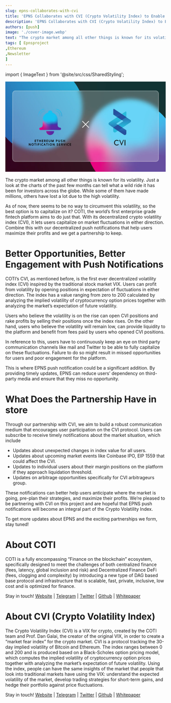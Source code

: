```yaml
---
slug: epns-collaborates-with-cvi
title: 'EPNS Collaborates with CVI (Crypto Volatility Index) to Enable Push Notifications for their Protocol'
description: 'EPNS Collaborates with CVI (Crypto Volatility Index) to Enable Push Notifications for their Protocol'
authors: [push]
image: './cover-image.webp'
text: "The crypto market among all other things is known for its volatility. Just a look at the charts of the past few months can tell what a wild ride it has been for investors across the globe. While some of them have made millions, others have lost a lot due to the high volatility."
tags: [ Epnsproject
,Ethereum
,Newsletter
]
---
```

import { ImageText } from '@site/src/css/SharedStyling';

![Cover Image of EPNS Collaborates with CVI (Crypto Volatility Index) to Enable Push Notifications for their Protocol](./cover-image.webp)

<!--truncate-->

The crypto market among all other things is known for its volatility. Just a look at the charts of the past few months can tell what a wild ride it has been for investors across the globe. While some of them have made millions, others have lost a lot due to the high volatility.

As of now, there seems to be no way to circumvent this volatility, so the best option is to capitalize on it? COTI, the world’s first enterprise grade fintech platform aims to do just that. With its decentralized crypto volatility index (CVI), it lets users capitalize on market fluctuations in either direction. Combine this with our decentralized push notifications that help users maximize their profits and we get a partnership to keep.

Better Opportunities, Better Engagement with Push Notifications
===============================================================

COTI’s CVI, as mentioned before, is the first ever decentralized volatility index (CVI) inspired by the traditional stock market VIX. Users can profit from volatility by opening positions in expectation of fluctuations in either direction. The index has a value ranging from zero to 200 calculated by analyzing the implied volatility of cryptocurrency option prices together with analyzing the market’s expectation of future volatility.

Users who believe the volatility is on the rise can open CVI positions and rake profits by selling their positions once the index rises. On the other hand, users who believe the volatility will remain low, can provide liquidity to the platform and benefit from fees paid by users who opened CVI positions.

In reference to this, users have to continuously keep an eye on third party communication channels like mail and Twitter to be able to fully capitalize on these fluctuations. Failure to do so might result in missed opportunities for users and poor engagement for the platform.

This is where EPNS push notification could be a significant addition. By providing timely updates, EPNS can reduce users’ dependency on third-party media and ensure that they miss no opportunity.

What Does the Partnership Have in store
=======================================

Through our partnership with CVI, we aim to build a robust communication medium that encourages user participation on the CVI protocol. Users can subscribe to receive timely notifications about the market situation, which include

*   Updates about unexpected changes in index value for all users.
*   Updates about upcoming market events like Coinbase IPO, EIP 1559 that could affect the CVI.
*   Updates to individual users about their margin positions on the platform if they approach liquidation threshold.
*   Updates on arbitrage opportunities specifically for CVI arbitrageurs group.

These notifications can better help users anticipate where the market is going, pre-plan their strategies, and maximize their profits. We’re pleased to be partnering with CVI on this project and are hopeful that EPNS push notifications will become an integral part of the Crypto Volatility Index.

To get more updates about EPNS and the exciting partnerships we form, stay tuned!

About COTI
==========

COTI is a fully encompassing “Finance on the blockchain” ecosystem, specifically designed to meet the challenges of both centralized finance (fees, latency, global inclusion and risk) and Decentralized Finance DeFi (fees, clogging and complexity) by introducing a new type of DAG based base protocol and infrastructure that is scalable, fast, private, inclusive, low cost and is optimized for finance.

Stay in touch! [Website](https://coti.io) | [Telegram](https://t.me/COTInetwork) | [Twitter](https://twitter.com/COTInetwork) | [Github](https://github.com/coti-io) | [Whitepaper](https://coti.io/files/COTI-technical-whitepaper.pdf)

About CVI (Crypto Volatility Index)
===================================

The Crypto Volatility Index (CVI) is a VIX for crypto, created by the COTI team and Prof. Dan Galai, the creator of the original VIX, in order to create a “market fear index” for the crypto market. CVI is a protocol tracking the 30-day implied volatility of Bitcoin and Ethereum. The index ranges between 0 and 200 and is produced based on a Black-Scholes option pricing model, which computes the implied volatility of cryptocurrency option prices together with analyzing the market’s expectation of future volatility. Using the index, people can have the same insights of the market that people that look into traditional markets have using the VIX: understand the expected volatility of the market, develop trading strategies for short-term gains, and hedge their portfolio against price fluctuations.

Stay in touch! [Website](https://cvi.finance/) | [Telegram](https://t.me/cviofficial) | [Twitter](https://twitter.com/official_CVI) | [Github](https://github.com/coti-io/cvi-contracts) | [Whitepaper](https://cvi.finance/files/cvi-white-paper.pdf)

